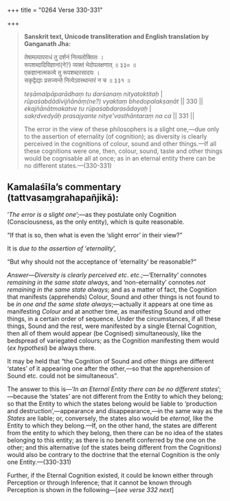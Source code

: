 +++
title = "0264 Verse 330-331"

+++
> **Sanskrit text, Unicode transliteration and English translation by Ganganath Jha:** 
>
> तेषामल्पापराधं तु दर्शनं नित्यतोक्तितः ।  
> रूपशब्दादिविज्ञानां(ने?) व्यक्तं भेदोपलक्षणात् ॥ ३३० ॥  
> एकज्ञानात्मकत्वे तु रूपशब्दरसादयः ।  
> सकृद्वेद्याः प्रसज्यन्ते नित्येऽवस्थान्तरं न च ॥ ३३१ ॥ 
>
> *teṣāmalpāparādhaṃ tu darśanaṃ nityatoktitaḥ* \|  
> *rūpaśabdādivijñānāṃ(ne?) vyaktaṃ bhedopalakṣaṇāt* \|\| 330 \|\|  
> *ekajñānātmakatve tu rūpaśabdarasādayaḥ* \|  
> *sakṛdvedyāḥ prasajyante nitye'vasthāntaraṃ na ca* \|\| 331 \|\| 
>
> The error in the view of these philosophers is a slight one,—due only to the assertion of eternality (of cognition); as diversity is clearly perceived in the cognitions of colour, sound and other things.—If all these cognitions were one, then, colour, sound, taste and other things would be cognisable all at once; as in an eternal entity there can be no different states.—(330-331)



## Kamalaśīla’s commentary (tattvasaṃgrahapañjikā):

‘*The error is a slight one*’;—as they postulate only Cognition (Consciousness, as the only entity), which is quite reasonable.

“If that is so, then what is even the ‘slight error’ in their view?”

It is *due to the assertion of* ‘*eternality*’,

“But why should not the acceptance of ‘eternality’ be reasonable?”

*Answer*—*Diversity is clearly perceived etc*. *etc*.;—‘Eternality’ connotes *remaining in the same state always*, and ‘non-eternality’ connotes *not remaining in the same state always*; and as a matter of fact, the Cognition that manifests (apprehends) Colour, Sound and other things is not found to be *in one and the same state always*;—actually it appears at one time as manifesting *Colour* and at another time, as manifesting Sound and other things, in a certain order of sequence. Under the circumstances, if all these things, Sound and the rest, were manifested by a single Eternal Cognition, then all of them would appear (be Cognised) simultaneously, like the bedspread of variegated colours; as the Cognition manifesting them would (*ex hypothesi*) be always there.

It may be held that “the Cognition of Sound and other things are different ‘states’ of it appearing one after the other,—so that the apprehension of Sound etc. could not be simultaneous”.

The answer to this is—‘*In an Eternal Entity there can be no different* *states*’;—because the ‘states’ are not different from the Entity to which they belong; so that the Entity to which the states belong would be liable to ‘production and destruction’,—appearance and disappearance,—in the same way as the *States* are liable; or, conversely, the states also would be *eternal*, like the Entity to which they belong.—If, on the other hand, the states are different from the entity to which they belong, then there can be no idea of the states belonging to this entity; as there is no benefit conferred by the one on the other; and this alternative (of the states being different from the Cognitions) would also be contrary to the doctrine that the eternal Cognition is the only one Entity.—(330-331)

Further, if the Eternal Cognition existed, it could be known either through Perception or through Inference; that it cannot be known through Perception is shown in the following—[*see verse 332 next*]


